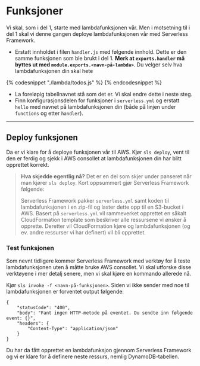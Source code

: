 # Funksjoner
Vi skal, som i del 1, starte med lambdafunksjonen vår. Men i motsetning til i del 1 skal vi denne gangen deploye lambdafunksjonen vår med Serverless Framework.



- Erstatt innholdet i filen `handler.js` med følgende innhold. Dette er den samme funksjonen som ble brukt i del 1. **Merk at `exports.handler` må byttes ut med `module.exports.<navn-på-lambda>`**. Du velger selv hva lambdafunksjonen din skal hete

{% codesnippet "./lambda/todos.js" %} {% endcodesnippet %}

- La foreløpig tabellnavnet stå som det er. Vi skal endre dette i neste steg.
- Finn konfigurasjonsdelen for funksjoner i `serverless.yml` og erstatt `hello` med navnet på lambdafunksjonen din (både på linjen under `functions` og etter `handler`).

---

## Deploy funksjonen
Da er vi klare for å deploye funksjonen vår til AWS. Kjør `sls deploy`, vent til den er ferdig og sjekk i AWS consollet at lambdafunksjonen din har blitt opprettet korrekt.

>**Hva skjedde egentlig nå?**
>Det er en del som skjer under panseret når man kjører `sls deploy`. Kort oppsummert gjør Serverless Framework følgende:
>
>Serverless Framework pakker `serverless.yml` samt koden til lambdafunksjonen i en zip-fil og laster dette opp til en S3-bucket i AWS. Basert på `serverless.yml` vil rammeverket opprettet en såkalt CloudFormation template som beskriver alle ressursene vi ønsker å opprette. Deretter vil CloudFormation kjøre og lambdafunksjonen (og ev. andre ressurser vi har definert) vil bli opprettet.

### Test funksjonen
Som nevnt tidligere kommer Serverless Framework med verktøy for å teste lambdafunksjonen uten å måtte bruke AWS consollet. Vi skal utforske disse verktøyene i mer detalj senere, men vi skal kjøre en kommando allerede nå.

Kjør `sls invoke -f <navn-på-funksjonen>`. Siden vi ikke sender med noe til lambdafunksjonen er forventet output følgende:

```
{
    "statusCode": "400",
    "body": "Fant ingen HTTP-metode på eventet. Du sendte inn følgende event: {}",
    "headers": {
        "Content-Type": "application/json"
    }
}
```

Du har da fått opprettet en lambdafunksjon gjennom Serverless Framework og vi er klare for å definere neste ressurs, nemlig DynamoDB-tabellen.